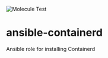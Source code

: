 ![Molecule Test](https://github.com/Protopopys/ansible-containerd/workflows/Molecule%20Test/badge.svg)

# ansible-containerd
Ansible role for installing Containerd
